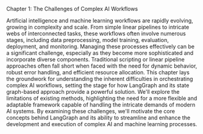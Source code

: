 Chapter 1: The Challenges of Complex AI Workflows

Artificial intelligence and machine learning workflows are rapidly evolving, growing in complexity and scale.  From simple linear pipelines to intricate webs of interconnected tasks, these workflows often involve numerous stages, including data preprocessing, model training, evaluation, deployment, and monitoring.  Managing these processes effectively can be a significant challenge, especially as they become more sophisticated and incorporate diverse components.  Traditional scripting or linear pipeline approaches often fall short when faced with the need for dynamic behavior, robust error handling, and efficient resource allocation.  This chapter lays the groundwork for understanding the inherent difficulties in orchestrating complex AI workflows, setting the stage for how LangGraph and its state graph-based approach provide a powerful solution. We'll explore the limitations of existing methods, highlighting the need for a more flexible and adaptable framework capable of handling the intricate demands of modern AI systems.  By examining these challenges, we'll motivate the core concepts behind LangGraph and its ability to streamline and enhance the development and execution of complex AI and machine learning processes.
